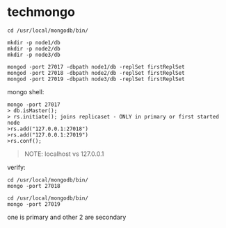 # techmongo

```
cd /usr/local/mongodb/bin/

mkdir -p node1/db
mkdir -p node2/db
mkdir -p node3/db

mongod -port 27017 -dbpath node1/db -replSet firstReplSet
mongod -port 27018 -dbpath node2/db -replSet firstReplSet
mongod -port 27019 -dbpath node3/db -replSet firstReplSet
```
mongo shell: 

```
mongo -port 27017
> db.isMaster();
> rs.initiate(); joins replicaset - ONLY in primary or first started node
>rs.add("127.0.0.1:27018")
>rs.add("127.0.0.1:27019")
>rs.conf(); 
```
> NOTE: localhost vs 127.0.0.1

verify:

```
cd /usr/local/mongodb/bin/
mongo -port 27018
```

```
cd /usr/local/mongodb/bin/
mongo -port 27019
```

one is primary and other 2 are secondary


